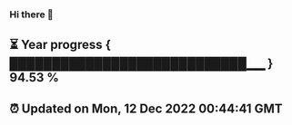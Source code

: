 ### Hi there 👋
⏳ Year progress { ████████████████████████████▁▁ } 94.53 %
---
⏰ Updated on Mon, 12 Dec 2022 00:44:41 GMT
---
